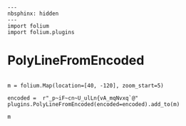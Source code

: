 ```{code-cell} ipython3
---
nbsphinx: hidden
---
import folium
import folium.plugins
```

# PolyLineFromEncoded

```{code-cell} ipython3

m = folium.Map(location=[40, -120], zoom_start=5)

encoded =  r"_p~iF~cn~U_ulLn{vA_mqNvxq`@"
plugins.PolyLineFromEncoded(encoded=encoded).add_to(m)

m
```
